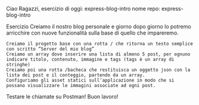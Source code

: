 Ciao Ragazzi,
esercizio di oggi: express-blog-intro
nome repo: express-blog-intro

Esercizio
Creiamo il nostro blog personale e giorno dopo giorno lo potremo arricchire con nuove funzionalità sulla base di quello che impareremo.

    Creiamo il progetto base con una rotta / che ritorna un testo semplice con scritto ”Server del mio blog”
    Creiamo un array dove inserire una lista di almeno 5 post, per ognuno indicare titolo, contenuto, immagine e tags (tags è un array di stringhe)
    Creiamo poi una rotta /bacheca che restituisca un oggetto json con la lista dei post e il conteggio, partendo da un array.
    Configuriamo gli asset statici sull’applicazione in modo che si possano visualizzare le immagini associate ad ogni post.

Testare le chiamate su Postman!
Buon lavoro!
